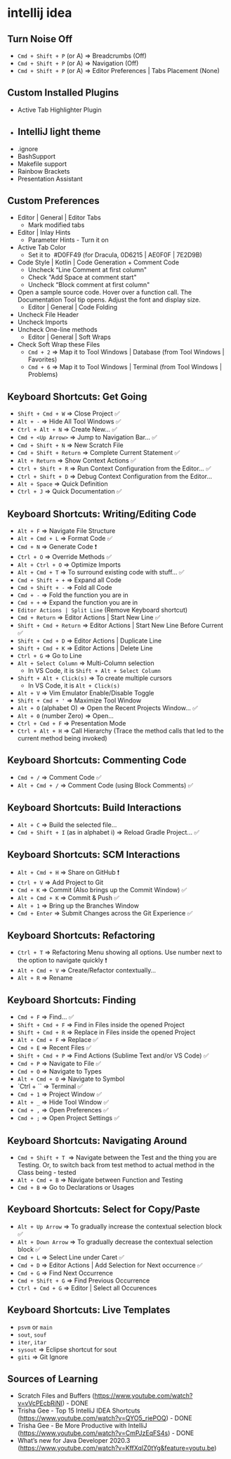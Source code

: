# intellij idea

## Turn Noise Off

- `Cmd + Shift + P` (or A) => Breadcrumbs (Off)
- `Cmd + Shift + P` (or A) => Navigation (Off)
- `Cmd + Shift + P` (or A) => Editor Preferences | Tabs Placement (None)

## Custom Installed Plugins

- Active Tab Highlighter Plugin
- ## IntelliJ light theme
- .ignore
- BashSupport
- Makefile support
- Rainbow Brackets
- Presentation Assistant

## Custom Preferences

- Editor | General | Editor Tabs
  - Mark modified tabs
- Editor | Inlay Hints
  - Parameter Hints - Turn it on
- Active Tab Color
  - Set it to  #D0FF49 (for Dracula, 0D6215 | AE0F0F | 7E2D9B)
- Code Style | Kotlin | Code Generation + Comment Code
  - Uncheck “Line Comment at first column"
  - Check "Add Space at comment start"
  - Uncheck “Block comment at first column"
- Open a sample source code. Hover over a function call. The Documentation Tool tip opens. Adjust the font and display size.
  - Editor | General | Code Folding
- Uncheck File Header
- Uncheck Imports
- Uncheck One-line methods
  - Editor | General | Soft Wraps
- Check Soft Wrap these Files
  - `Cmd + 2` => Map it to Tool Windows | Database (from Tool Windows | Favorites)
  - `Cmd + 6` => Map it to Tool Windows | Terminal (from Tool Windows | Problems)

## Keyboard Shortcuts: Get Going

- `Shift + Cmd + W` => Close Project ✅
- `Alt + -` => Hide All Tool Windows ✅
- `Ctrl + Alt + N` => Create New… ✅
- `Cmd + <Up Arrow>` => Jump to Navigation Bar... ✅
- `Cmd + Shift + N` => New Scratch File
- `Cmd + Shift + Return` => Complete Current Statement ✅
- `Alt + Return` => Show Context Actions ✅
- `Ctrl + Shift + R` => Run Context Configuration from the Editor… ✅
- `Ctrl + Shift + D` => Debug Context Configuration from the Editor…
- `Alt + Space` => Quick Definition
- `Ctrl + J` => Quick Documentation ✅

## Keyboard Shortcuts: Writing/Editing Code

- `Alt + F` => Navigate File Structure
- `Alt + Cmd + L` => Format Code ✅
- `Cmd + N` => Generate Code ❗
- `Ctrl + O` => Override Methods ✅
- `Alt + Ctrl + O` => Optimize Imports
- `Alt + Cmd + T` => To surround existing code with stuff… ✅
- `Cmd + Shift + +` => Expand all Code
- `Cmd + Shift + -` => Fold all Code
- `Cmd + -` => Fold the function you are in
- `Cmd + +` => Expand the function you are in
- `Editor Actions | Split Line` (Remove Keyboard shortcut)
- `Cmd + Return` => Editor Actions | Start New Line ✅
- `Shift + Cmd + Return` => Editor Actions | Start New Line Before Current ✅
- `Shift + Cmd + D` => Editor Actions | Duplicate Line
- `Shift + Cmd + K` => Editor Actions | Delete Line
- `Ctrl + G` => Go to Line
- `Alt + Select Column` => Multi-Column selection
  - In VS Code, it is `Shift + Alt + Select Column`
- `Shift + Alt + Click(s)` => To create multiple cursors
  - In VS Code, it is `Alt + Click(s)`
- `Alt + V` => Vim Emulator Enable/Disable Toggle
- `Shift + Cmd + '` => Maximize Tool Window
- `Alt + O` (alphabet O) => Open the Recent Projects Window... ✅
- `Alt + 0` (number Zero) => Open...
- `Ctrl + Cmd + F` => Presentation Mode
- `Ctrl + Alt + H` => Call Hierarchy (Trace the method calls that led to the current method being invoked)

## Keyboard Shortcuts: Commenting Code

- `Cmd + /` => Comment Code ✅
- `Alt + Cmd + /` => Comment Code (using Block Comments) ✅

## Keyboard Shortcuts: Build Interactions

- `Alt + C` => Build the selected file...
- `Cmd + Shift + I` (as in alphabet i) => Reload Gradle Project... ✅

## Keyboard Shortcuts: SCM Interactions

- `Alt + Cmd + H` => Share on GitHub ❗
- `Ctrl + V` => Add Project to Git
- `Cmd + K` => Commit (Also brings up the Commit Window) ✅
- `Alt + Cmd + K` => Commit & Push ✅
- `Alt + 1` => Bring up the Branches Window
- `Cmd + Enter` => Submit Changes across the Git Experience ✅

## Keyboard Shortcuts: Refactoring

- `Ctrl + T` => Refactoring Menu showing all options. Use number next to the option to navigate quickly ❗
- `Alt + Cmd + V` => Create/Refactor contextually…
- `Alt + R` => Rename

## Keyboard Shortcuts: Finding

- `Cmd + F` => Find… ✅
- `Shift + Cmd + F` => Find in Files inside the opened Project
- `Shift + Cmd + R` => Replace in Files inside the opened Project
- `Alt + Cmd + F` => Replace ✅
- `Cmd + E` => Recent Files ✅
- `Shift + Cmd + P` => Find Actions (Sublime Text and/or VS Code) ✅
- `Cmd + P` => Navigate to File ✅
- `Cmd + O` => Navigate to Types
- `Alt + Cmd + O` => Navigate to Symbol
- `Ctrl + `` => Terminal ✅
- `Cmd + 1` => Project Window ✅
- `Alt + _` => Hide Tool Window ✅
- `Cmd + ,` => Open Preferences ✅
- `Cmd + ;` => Open Project Settings ✅

## Keyboard Shortcuts: Navigating Around

- `Cmd + Shift + T`  => Navigate between the Test and the thing you are Testing. Or, to switch back from test method to actual method in the Class being - tested
- `Alt + Cmd + B` => Navigate between Function and Testing
- `Cmd + B` => Go to Declarations or Usages

## Keyboard Shortcuts: Select for Copy/Paste

- `Alt + Up Arrow` => To gradually increase the contextual selection block ✅
- `Alt + Down Arrow` => To gradually decrease the contextual selection block ✅
- `Cmd + L` => Select Line under Caret ✅
- `Cmd + D` => Editor Actions | Add Selection for Next occurrence ✅
- `Cmd + G` => Find Next Occurrence
- `Cmd + Shift + G` => Find Previous Occurrence
- `Ctrl + Cmd + G` => Editor | Select all Occurences

## Keyboard Shortcuts: Live Templates

- `psvm` or `main`
- `sout`, `souf`
- `iter`, `itar`
- `sysout` => Eclipse shortcut for sout
- `giti` => Git Ignore

## Sources of Learning

- Scratch Files and Buffers (https://www.youtube.com/watch?v=vVcPEcbRiNI) - DONE
- Trisha Gee - Top 15 IntelliJ IDEA Shortcuts (https://www.youtube.com/watch?v=QYO5_riePOQ) - DONE
- Trisha Gee - Be More Productive with IntelliJ (https://www.youtube.com/watch?v=CmPJzEqFS4s) - DONE
- What’s new for Java Developer 2020.3 (https://www.youtube.com/watch?v=KffXqIZ0tYg&feature=youtu.be)
